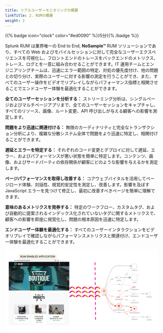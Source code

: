 ```yaml
---
title: リアルユーザーモニタリングの概要
linkTitle: 2. RUMの概要
weight: 2
---
```


{{% badge icon="clock" color="#ed0090" %}}5分{{% /badge %}}

Splunk RUM は業界唯一の End to End, **NoSample™** RUM ソリューションであり、すべての Web およびモバイルセッションに対して完全なユーザーエクスペリエンスを可視化し、フロントエンドのトレースをバックエンドのメトリクス、トレース、ログとを一意に組み合わせることができます。IT 運用チームとエンジニアリングチームは、迅速にエラー範囲の特定、対処の優先度付け、他の問題との切り分け、実際のユーザーに対する影響の測定を行うことができ、また、すべてのユーザー操作をビデオでリプレイしながらパフォーマンス指標と相関させることでエンドユーザー体験を最適化することができます。

**全てのユーザーセッションを分析する：** ストリーミング分析は、シングルページおよびマルチページアプリまで、全てのユーザーセッションをキャプチャし、すべてのリソース、画像、ルート変更、API 呼び出しが与える顧客への影響を測定します。

**問題をより迅速に関連付ける：** 無限のカーディナリティと完全なトランザクション分析により、複雑な分散システム全体で問題をより迅速に特定し、相関付けることができます。

**遅延とエラーを特定する：** それぞれのコード変更とデプロイに対して遅延、エラー、およびパフォーマンスが悪い状態を簡単に特定します。コンテンツ、画像、およびサードパーティの依存関係が顧客にどのような影響を与えるかを測定します。

**ページパフォーマンスを取得し改善する：** コアウェブバイタルを活用してページロード体験、対話性、視覚的安定性を測定し、改善します。影響を及ぼす JavaScript エラーを見つけて修正し、最初に改善すべきページを簡単に理解できます。

**意味のあるメトリクスを発券する：** 特定のワークフロー、カスタムタグ、および自動的に提案されるインデックス化されていないタグに関するメトリクスで、顧客への影響を即座に視覚化し、問題の根本原因を迅速に特定します。

**エンドユーザー体験を最適化する：** すべてのユーザーインタラクションをビデオリプレイで確認しながらパフォーマンスメトリクスと関連付け、エンドユーザー体験を最適化することができます。

![アーキテクチャの概要](images/rum-architecture.png)